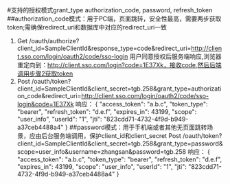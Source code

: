 #支持的授权模式grant_type
authorization_code, password, refresh_token
##authorization_code模式：用于PC端，页面跳转，安全性最高，需要两步获取token;需确保redirect_uri和数据库中对应的redirect_uri一致
1. Get /oauth/authorize?client_id=SampleClientId&response_type=code&redirect_uri=http://client.sso.com/login/oauth2/code/sso-login
用户同意授权后服务端响应,浏览器重定向到：http://client.sso.com/login?code=1E37Xk，接收code,然后后端调用步骤2获取token
2. Post /oauth/token?client_id=SampleClientId&client_secret=tgb.258&grant_type=authorization_code&redirect_uri=http://client.sso.com/login/oauth2/code/sso-login&code=1E37Xk
响应：
{
    "access_token": "a.b.c",
    "token_type": "bearer",
    "refresh_token": "d.e.f",
    "expires_in": 43199,
    "scope": "user_info",
    "userId": "1",
    "jti": "823cdd71-4732-4f9d-b949-a37ceb4488a4"
}
##password模式：用于手机端或者其他无页面跳转场景，应由后台服务端调用，保护client_id和client_secret
Post /oauth/token?client_id=SampleClientId&client_secret=tgb.258&grant_type=password&scope=user_info&username=zhangsan&password=tgb.258
响应：
{
    "access_token": "a.b.c",
    "token_type": "bearer",
    "refresh_token": "d.e.f",
    "expires_in": 43199,
    "scope": "user_info",
    "userId": "1",
    "jti": "823cdd71-4732-4f9d-b949-a37ceb4488a4"
}
